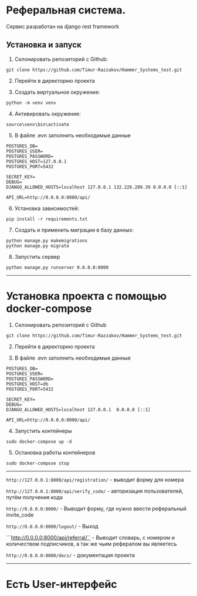 # Реферальная система.

Сервис разработан на django rest framework

## Установка и запуск

1. Склонировать репозиторий с Github:

````
git clone https://github.com/Timur-Razzakov/Hammer_Systems_test.git
````

2. Перейти в директорию проекта

3. Создать виртуальное окружение:

````
python -m venv venv
````

4. Активировать окружение:

````
source\venv\bin\activate
````

5. В файле .evn заполнить необходимые данные

```
POSTGRES_DB=
POSTGRES_USER=
POSTGRES_PASSWORD=
POSTGRES_HOST=127.0.0.1
POSTGRES_PORT=5432

SECRET_KEY=
DEBUG=
DJANGO_ALLOWED_HOSTS=localhost 127.0.0.1 132.226.209.39 0.0.0.0 [::1]

API_URL=http://0.0.0.0:8000/api/
```

6. Установка зависимостей:

```
pip install -r requirements.txt
```

7. Создать и применить миграции в базу данных:

```
python manage.py makemigrations
python manage.py migrate
```

8. Запустить сервер

```
python manage.py runserver 0.0.0.0:8000
```

***

# Установка проекта с помощью docker-compose

1. Склонировать репозиторий с Github

```
git clone https://github.com/Timur-Razzakov/Hammer_Systems_test.git
```

2. Перейти в директорию проекта


3. В файле .evn заполнить необходимые данные

```
POSTGRES_DB=
POSTGRES_USER=
POSTGRES_PASSWORD=
POSTGRES_HOST=db
POSTGRES_PORT=5432

SECRET_KEY=
DEBUG=
DJANGO_ALLOWED_HOSTS=localhost 127.0.0.1  0.0.0.0 [::1]

API_URL=http://0.0.0.0:8000/api/
```

4. Запустить контейнеры

``` 
sudo docker-compose up -d
 ```

5. Остановка работы контейнеров

```
sudo docker-compose stop
```

***
```http://127.0.0.1:8000/api/registration/``` - выводит форму для номера

```http://127.0.0.1:8000/api/verify_code/``` - авторизация пользователей, путём получения кода

```http://0.0.0.0:8000/``` - Выводит форму, где нужно ввести реферальный invite_code

```http://0.0.0.0:8000/logout/``` - Выход

```http://0.0.0.0:8000/api/referral/`` - Выводит словарь, с номером и количеством подписчиков, а так же чьим
рефералом вы являетесь

```http://0.0.0.0:8000/docs/``` - документация проекта

***

# Есть User-интерфейс